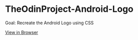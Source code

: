 # TheOdinProject-Android-Logo

Goal: Recreate the Android Logo using CSS

[View in Browser](https://gt001.github.io/TheOdinProject-Android-Logo/index.html)
